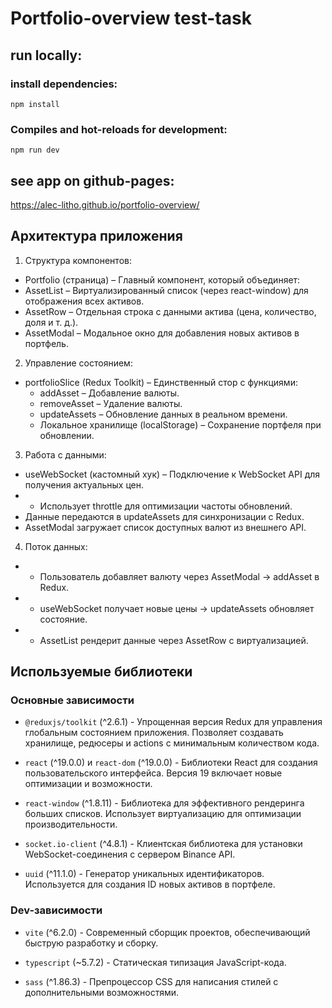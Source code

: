 # Portfolio-overview test-task

## run locally:

### install dependencies:
```
npm install
```

### Compiles and hot-reloads for development:
```
npm run dev
```

## see app on github-pages:

https://alec-litho.github.io/portfolio-overview/

## Архитектура приложения

1. Структура компонентов:
 - Portfolio (страница) – Главный компонент, который объединяет:
 - AssetList – Виртуализированный список (через react-window) для отображения всех активов.
 - AssetRow – Отдельная строка с данными актива (цена, количество, доля и т. д.).
 - AssetModal – Модальное окно для добавления новых активов в портфель.

2. Управление состоянием:
 - portfolioSlice (Redux Toolkit) – Единственный стор с функциями:
   - addAsset – Добавление валюты.
   - removeAsset – Удаление валюты.
   - updateAssets – Обновление данных в реальном времени.
   - Локальное хранилище (localStorage) – Сохранение портфеля при обновлении.

3. Работа с данными:
 - useWebSocket (кастомный хук) – Подключение к WebSocket API для получения актуальных цен.
 - - Использует throttle для оптимизации частоты обновлений.
 - Данные передаются в updateAssets для синхронизации с Redux.
 - AssetModal загружает список доступных валют из внешнего API.

4. Поток данных:
 - - Пользователь добавляет валюту через AssetModal → addAsset в Redux.
 - - useWebSocket получает новые цены → updateAssets обновляет состояние.
 - - AssetList рендерит данные через AssetRow с виртуализацией.

## Используемые библиотеки

### Основные зависимости

 - `@reduxjs/toolkit` (^2.6.1) - Упрощенная версия Redux для управления глобальным состоянием приложения. Позволяет создавать хранилище, редюсеры и actions с минимальным количеством кода.

 - `react` (^19.0.0) и `react-dom` (^19.0.0) - Библиотеки React для создания пользовательского интерфейса. Версия 19 включает новые оптимизации и возможности.

 - `react-window` (^1.8.11) - Библиотека для эффективного рендеринга больших списков. Использует виртуализацию для оптимизации производительности.

 - `socket.io-client` (^4.8.1) - Клиентская библиотека для установки WebSocket-соединения с сервером Binance API.

 - `uuid` (^11.1.0) - Генератор уникальных идентификаторов. Используется для создания ID новых активов в портфеле.

### Dev-зависимости

- `vite` (^6.2.0) - Современный сборщик проектов, обеспечивающий быструю разработку и сборку.

- `typescript` (~5.7.2) - Статическая типизация JavaScript-кода.

- `sass` (^1.86.3) - Препроцессор CSS для написания стилей с дополнительными возможностями.
